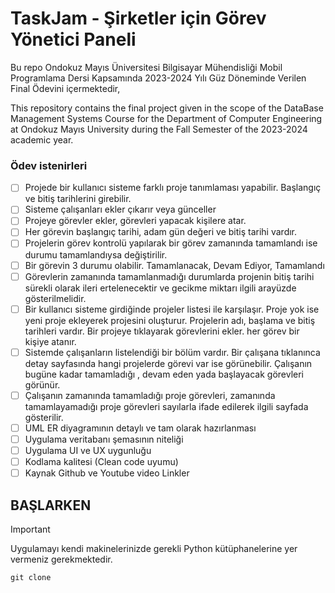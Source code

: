 # TaskJam - Şirketler için Görev Yönetici Paneli
Bu repo Ondokuz Mayıs Üniversitesi Bilgisayar Mühendisliği Mobil Programlama Dersi Kapsamında 2023-2024 Yılı Güz Döneminde Verilen Final Ödevini içermektedir,

This repository contains the final project given in the scope of the DataBase Management Systems Course for the Department of Computer Engineering at Ondokuz Mayıs University during the Fall Semester of the 2023-2024 academic year.
### Ödev istenirleri
- [ ] Projede bir kullanıcı sisteme farklı proje tanımlaması yapabilir. Başlangıç ve bitiş tarihlerini girebilir.
- [ ] Sisteme çalışanları ekler çıkarır veya günceller
- [ ] Projeye görevler ekler, görevleri yapacak kişilere atar.
- [ ] Her görevin başlangıç tarihi, adam gün değeri ve bitiş tarihi vardır.
- [ ] Projelerin görev kontrolü yapılarak bir görev zamanında tamamlandı ise durumu tamamlandıysa 
değiştirilir.
- [ ] Bir görevin 3 durumu olabilir. Tamamlanacak, Devam Ediyor, Tamamlandı
- [ ] Görevlerin zamanında tamamlanmadığı durumlarda projenin bitiş tarihi sürekli olarak ileri ertelenecektir 
ve gecikme miktarı ilgili arayüzde gösterilmelidir.
- [ ] Bir kullanıcı sisteme girdiğinde projeler listesi ile karşılaşır. Proje yok ise yeni proje ekleyerek projesini 
oluşturur. Projelerin adı, başlama ve bitiş tarihleri vardır. Bir projeye tıklayarak görevlerini ekler. her görev 
bir kişiye atanır.
- [ ] Sistemde çalışanların listelendiği bir bölüm vardır. Bir çalışana tıklanınca detay sayfasında hangi 
projelerde görevi var ise görünebilir. Çalışanın bugüne kadar tamamladığı , devam eden yada başlayacak 
görevleri görünür.
- [ ] Çalışanın zamanında tamamladığı proje görevleri, zamanında tamamlayamadığı proje görevleri sayılarla 
ifade edilerek ilgili sayfada gösterilir.
- [ ] UML ER diyagramının detaylı ve tam olarak hazırlanması
- [ ] Uygulama veritabanı şemasının niteliği
- [ ] Uygulama UI ve UX uygunluğu
- [ ] Kodlama kalitesi (Clean code uyumu)
- [ ] Kaynak Github ve Youtube video Linkler

## BAŞLARKEN

> [!IMPORTANT]
> Uygulamayı kendi makinelerinizde gerekli Python kütüphanelerine yer vermeniz gerekmektedir.

```
git clone
```
